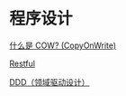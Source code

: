 # 程序设计

[什么是 COW? (CopyOnWrite)]( 什么是%20COW-%20(CopyOnWrite)/什么是%20COW-%20(CopyOnWrite).md "什么是 COW? (CopyOnWrite)")

[Restful](Restful/Restful.md "Restful")

[DDD（领域驱动设计）](DDD（领域驱动设计）/DDD（领域驱动设计）.md "DDD（领域驱动设计）")
